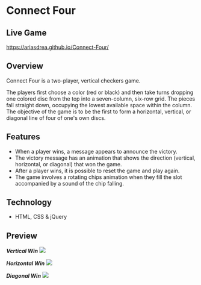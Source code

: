# Connect Four

## Live Game

https://ariasdrea.github.io/Connect-Four/

## Overview

Connect Four is a two-player, vertical checkers game.

The players first choose a color (red or black) and then take turns dropping one colored disc from the top into a seven-column, six-row grid. The pieces fall straight down, occupying the lowest available space within the column. The objective of the game is to be the first to form a horizontal, vertical, or diagonal line of four of one's own discs.

## Features

-   When a player wins, a message appears to announce the victory.
-   The victory message has an animation that shows the direction (vertical, horizontal, or diagonal) that won the game.
-   After a player wins, it is possible to reset the game and play again.
-   The game involves a rotating chips animation when they fill the slot accompanied by a sound of the chip falling.

## Technology

-   HTML, CSS & jQuery

## Preview

**_Vertical Win_**
![](vertical.gif)

**_Horizontal Win_**
![](horizontal.gif)

**_Diagonal Win_**
![](diagonal.gif)
